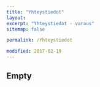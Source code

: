 ```yaml
---
title: "Yhteystiedot"
layout:
excerpt: "Yhteystiedot - varaus"
sitemap: false

permalink: /Yhteystiedot

modified: 2017-02-19
---
```

## Empty
